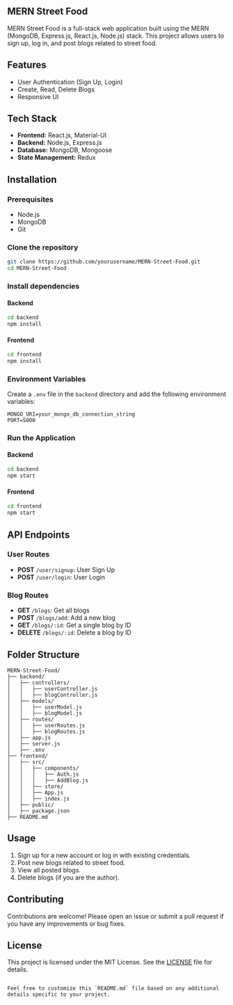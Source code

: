 


## MERN Street Food

MERN Street Food is a full-stack web application built using the MERN (MongoDB, Express.js, React.js, Node.js) stack. This project allows users to sign up, log in, and post blogs related to street food. 

## Features

- User Authentication (Sign Up, Login)
- Create, Read, Delete Blogs
- Responsive UI

## Tech Stack

- **Frontend:** React.js, Material-UI
- **Backend:** Node.js, Express.js
- **Database:** MongoDB, Mongoose
- **State Management:** Redux

## Installation

### Prerequisites

- Node.js
- MongoDB
- Git

### Clone the repository

```bash
git clone https://github.com/yourusername/MERN-Street-Food.git
cd MERN-Street-Food
```

### Install dependencies

#### Backend

```bash
cd backend
npm install
```

#### Frontend

```bash
cd frontend
npm install
```

### Environment Variables

Create a `.env` file in the `backend` directory and add the following environment variables:

```env
MONGO_URI=your_mongo_db_connection_string
PORT=5000
```

### Run the Application

#### Backend

```bash
cd backend
npm start
```

#### Frontend

```bash
cd frontend
npm start
```

## API Endpoints

### User Routes

- **POST** `/user/signup`: User Sign Up
- **POST** `/user/login`: User Login

### Blog Routes

- **GET** `/blogs`: Get all blogs
- **POST** `/blogs/add`: Add a new blog
- **GET** `/blogs/:id`: Get a single blog by ID
- **DELETE** `/blogs/:id`: Delete a blog by ID

## Folder Structure

```
MERN-Street-Food/
├── backend/
│   ├── controllers/
│   │   ├── userController.js
│   │   ├── blogController.js
│   ├── models/
│   │   ├── userModel.js
│   │   ├── blogModel.js
│   ├── routes/
│   │   ├── userRoutes.js
│   │   ├── blogRoutes.js
│   ├── app.js
│   ├── server.js
│   ├── .env
├── frontend/
│   ├── src/
│   │   ├── components/
│   │   │   ├── Auth.js
│   │   │   ├── AddBlog.js
│   │   ├── store/
│   │   ├── App.js
│   │   ├── index.js
│   ├── public/
│   ├── package.json
├── README.md
```

## Usage

1. Sign up for a new account or log in with existing credentials.
2. Post new blogs related to street food.
3. View all posted blogs.
4. Delete blogs (if you are the author).

## Contributing

Contributions are welcome! Please open an issue or submit a pull request if you have any improvements or bug fixes.

## License

This project is licensed under the MIT License. See the [LICENSE](LICENSE) file for details.
```

Feel free to customize this `README.md` file based on any additional details specific to your project.
